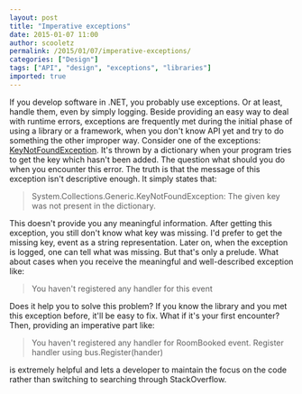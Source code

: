 ```yaml
---
layout: post
title: "Imperative exceptions"
date: 2015-01-07 11:00
author: scooletz
permalink: /2015/01/07/imperative-exceptions/
categories: ["Design"]
tags: ["API", "design", "exceptions", "libraries"]
imported: true
---
```


If you develop software in .NET, you probably use exceptions. Or at least, handle them, even by simply logging. Beside providing an easy way to deal with runtime errors, exceptions are frequently met during the initial phase of using a library or a framework, when you don't know API yet and try to do something the other improper way. Consider one of the exceptions: [KeyNotFoundException](http://msdn.microsoft.com/en-us/library/system.collections.generic.keynotfoundexception%28v=vs.110%29.aspx). It's thrown by a dictionary when your program tries to get the key which hasn't been added. The question what should you do when you encounter this error.
The truth is that the message of this exception isn't descriptive enough. It simply states that:

> System.Collections.Generic.KeyNotFoundException:
> The given key was not present in the dictionary.

This doesn't provide you any meaningful information. After getting this exception, you still don't know what key was missing. I'd prefer to get the missing key, event as a string representation. Later on, when the exception is logged, one can tell what was missing. But that's only a prelude.
What about cases when you receive the meaningful and well-described exception like:

> You haven't registered any handler for this event

Does it help you to solve this problem? If you know the library and you met this exception before, it'll be easy to fix. What if it's your first encounter? Then, providing an imperative part like:

> You haven't registered any handler for RoomBooked event. Register handler using bus.Register(hander)

is extremely helpful and lets a developer to maintain the focus on the code rather than switching to searching through StackOverflow.

